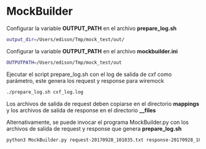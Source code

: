 # MockBuilder

Configurar la variable **OUTPUT_PATH** en el archivo **prepare_log.sh**

```bash
output_dir=/Users/edison/Tmp/mock_test/out/
```

Configurar la variable **OUTPUT_PATH** en el archivo **mockbuilder.ini**

```bash
OUTPUTPATH=/Users/edison/Tmp/mock_test/out
```

Ejecutar el script prepare_log.sh con el log de salida de cxf como parámetro, este genera los request y response para wiremock

```bash
./prepare_log.sh cxf_log.log
```

Los archivos de salida de request deben copiarse en el directorio **mappings** y los archivos de salida de response en el directorio **__files**

Alternativamente, se puede invocar el programa MockBuilder.py con los archivos de salida de request y response que genera **prepare_log.sh**

```bash
python3 MockBuilder.py request-20170928_101035.txt response-20170928_101035.txt
```


